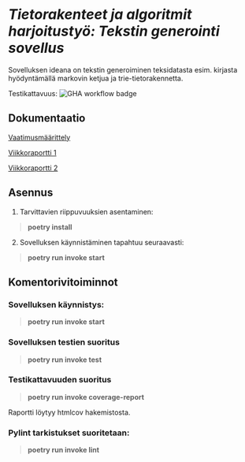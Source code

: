 # *Tietorakenteet ja algoritmit harjoitustyö: Tekstin generointi sovellus*

Sovelluksen ideana on tekstin generoiminen teksidatasta esim. kirjasta hyödyntämällä markovin ketjua ja trie-tietorakennetta. 

Testikattavuus: ![GHA workflow badge](https://github.com/lifeofborna/Tiralabra/workflows/CI/badge.svg)

## Dokumentaatio
[Vaatimusmäärittely](https://github.com/lifeofborna/Tiralabra/blob/main/dokumentaatio/vaatimusm%C3%A4%C3%A4rittely.md)

[Viikkoraportti 1](https://github.com/lifeofborna/Tiralabra/blob/main/dokumentaatio/Viikkoraportti%201.md)

[Viikkoraportti 2](https://github.com/lifeofborna/Tiralabra/blob/main/dokumentaatio/viikkoraportti2.md)

## Asennus

1. Tarvittavien riippuvuuksien asentaminen:
>**poetry install**

2. Sovelluksen käynnistäminen tapahtuu seuraavasti:
>**poetry run invoke start**

## Komentorivitoiminnot

### Sovelluksen käynnistys:
>**poetry run invoke start**

### Sovelluksen testien suoritus
>**poetry run invoke test**

### Testikattavuuden suoritus
> **poetry run invoke coverage-report** 
> 
Raportti löytyy htmlcov hakemistosta.

### Pylint tarkistukset suoritetaan:
> **poetry run invoke lint**
